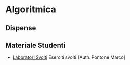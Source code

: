 # Algoritmica


## Dispense


## Materiale Studenti

* [Laboratori Svolti](/labs/) Eserciti svolti [Auth. Pontone Marco]
